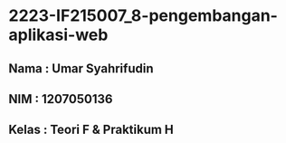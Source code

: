 # 2223-IF215007_8-pengembangan-aplikasi-web

## Nama   : Umar Syahrifudin
## NIM    : 1207050136
## Kelas  : Teori F & Praktikum H

